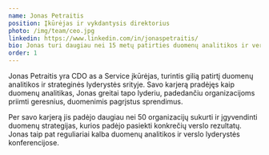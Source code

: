 ```yaml
---
name: Jonas Petraitis
position: Įkūrėjas ir vykdantysis direktorius
photo: /img/team/ceo.jpg
linkedin: https://www.linkedin.com/in/jonaspetraitis/
bio: Jonas turi daugiau nei 15 metų patirties duomenų analitikos ir verslo strategijos srityje. Prieš įkurdamas CDO as a Service, jis dirbo duomenų direktoriumi keliose tarptautinėse kompanijose.
order: 1
---
```


Jonas Petraitis yra CDO as a Service įkūrėjas, turintis gilią patirtį duomenų analitikos ir strateginės lyderystės srityje. Savo karjerą pradėjęs kaip duomenų analitikas, Jonas greitai tapo lyderiu, padedančiu organizacijoms priimti geresnius, duomenimis pagrįstus sprendimus.

Per savo karjerą jis padėjo daugiau nei 50 organizacijų sukurti ir įgyvendinti duomenų strategijas, kurios padėjo pasiekti konkrečių verslo rezultatų. Jonas taip pat reguliariai kalba duomenų analitikos ir verslo lyderystės konferencijose. 
